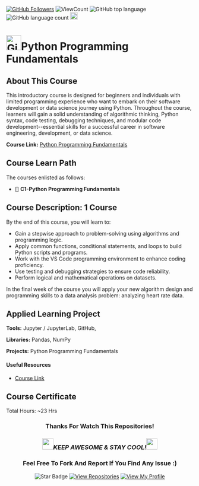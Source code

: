 <!--
 * @Author: BDFD
 * @Date: 2022-01-12 22:38:38
 * @LastEditTime: 2022-02-23 12:24:43
 * @LastEditors: BDFD
 * @Description:
 * @FilePath: \3.0-Course-Name_Coursera_Template\README.md
-->

<a href="https://github.com/bdfd"><img src="https://img.shields.io/github/followers/bdfd?label=Follow%20Me&logo=github" alt="GitHub Followers" /></a>
![ViewCount](<https://views.whatilearened.today/views/github/$(github_user)/$(repo_address).svg?cache=remove>)
![GitHub top language](https://img.shields.io/github/languages/top/BDFD-LearningGround/Coursera-Python-Programming-Fundamentals-OP?style=flat)
![GitHub language count](https://img.shields.io/github/languages/count/BDFD-LearningGround/Coursera-Python-Programming-Fundamentals-OP?style=flat)
<img height=20 src="https://cdn.jsdelivr.net/gh/bdfd/Personal_Image_Repo/7.Color-Icon/Status/On_Progress.svg" alt="bdfd" />

<!-- <img height=20 src="https://cdn.jsdelivr.net/gh/bdfd/Personal_Image_Repo/7.Color-Icon/Status/Finish.svg" alt="bdfd" /> -->

# <a href="https://github.com/bdfd"><img height=40 src="https://cdn.jsdelivr.net/gh/bdfd/Personal_Image_Repo/4.Stamp/BDFD_Stamp.png" alt="GitHub Followers" /></a>Python Programming Fundamentals

## About This Course

This introductory course is designed for beginners and individuals with limited programming experience who want to embark on their software development or data science journey using Python. Throughout the course, learners will gain a solid understanding of algorithmic thinking, Python syntax, code testing, debugging techniques, and modular code development--essential skills for a successful career in software engineering, development, or data science.

**Course Link:** [Python Programming Fundamentals](https://www.coursera.org/learn/python-programming-fundamentals/)

## Course Learn Path

The courses enlisted as follows:

- [] **C1-Python Programming Fundamentals**

## Course Description: 1 Course

By the end of this course, you will learn to:

- Gain a stepwise approach to problem-solving using algorithms and programming logic.
- Apply common functions, conditional statements, and loops to build Python scripts and programs.
- Work with the VS Code programming environment to enhance coding proficiency.
- Use testing and debugging strategies to ensure code reliability.
- Perform logical and mathematical operations on datasets.

In the final week of the course you will apply your new algorithm design and programming skills to a data analysis problem: analyzing heart rate data.

## Applied Learning Project

**Tools:** Jupyter / JupyterLab, GitHub,

**Libraries:** Pandas, NumPy

**Projects:** Python Programming Fundamentals

#### Useful Resources

- [Course Link](https://www.coursera.org/learn/python-programming-fundamentals/)

## Course Certificate

Total Hours: ~23 Hrs

<div align="center">

### Thanks For Watch This Repositories!

### <img src="https://media.giphy.com/media/WUlplcMpOCEmTGBtBW/giphy.gif" width="30"><i>KEEP AWESOME & STAY COOL!</i><img src="https://media.giphy.com/media/WUlplcMpOCEmTGBtBW/giphy.gif" width="30">

### Feel Free To Fork And Report If You Find Any Issue :)

![Star Badge](https://img.shields.io/static/v1?label=%F0%9F%8C%9F&message=If%20Useful&style=style=flat&color=BC4E99)
[![View Repositories](https://img.shields.io/badge/View-My_Repositories-blue?logo=GitHub)](https://github.com/bdfd?tab=repositories)
[![View My Profile](https://img.shields.io/badge/View-My_Profile-green?logo=GitHub)](https://github.com/bdfd)

</div>

<!-- ![Certificate](https://cdn.jsdelivr.net/gh/BDFD-LearningGround/Certificate-Folder/6.0-Others/Course-Version%20Control%20with%20Git/Course-Version%20Control%20with%20Git.jpeg) -->
